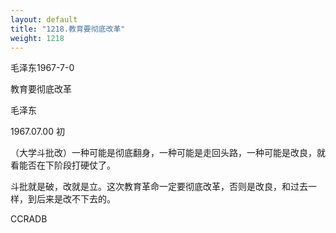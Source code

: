 ```yaml
---
layout: default
title: "1218.教育要彻底改革"
weight: 1218
---
```


毛泽东1967-7-0

教育要彻底改革

毛泽东

1967.07.00 初

（大学斗批改）一种可能是彻底翻身，一种可能是走回头路，一种可能是改良，就看能否在下阶段打硬仗了。

斗批就是破，改就是立。这次教育革命一定要彻底改革，否则是改良，和过去一样，到后来是改不下去的。

CCRADB


